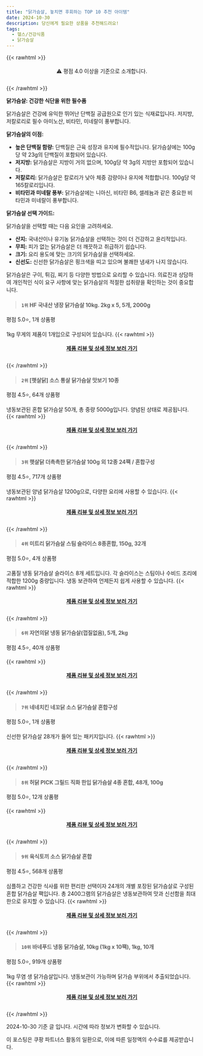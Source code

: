 ```yaml
---
title: "닭가슴살, 놓치면 후회하는 TOP 10 추천 아이템"
date: 2024-10-30
description: 당신에게 필요한 상품을 추천해드려요!
tags:
  - 헬스/건강식품
  - 닭가슴살
---
```

{{< rawhtml >}}<div class="toc" style="text-align: center; height: 50px; line-height: 2;">  <p>⚠️ 평점 4.0 이상을 기준으로 소개합니다.<br></p></div> {{< /rawhtml >}}

**닭가슴살: 건강한 식단을 위한 필수품**

닭가슴살은 건강에 유익한 뛰어난 단백질 공급원으로 인기 있는 식재료입니다. 저지방, 저칼로리로 필수 아미노산, 비타민, 미네랄이 풍부합니다.

**닭가슴살의 이점:**

* **높은 단백질 함량:** 단백질은 근육 성장과 유지에 필수적입니다. 닭가슴살에는 100g당 약 23g의 단백질이 포함되어 있습니다.
* **저지방:** 닭가슴살은 지방이 거의 없으며, 100g당 약 3g의 지방만 포함되어 있습니다.
* **저칼로리:** 닭가슴살은 칼로리가 낮아 체중 감량이나 유지에 적합합니다. 100g당 약 165칼로리입니다.
* **비타민과 미네랄 풍부:** 닭가슴살에는 니아신, 비타민 B6, 셀레늄과 같은 중요한 비타민과 미네랄이 풍부합니다.

**닭가슴살 선택 가이드:**

닭가슴살을 선택할 때는 다음 요인을 고려하세요.

* **산지:** 국내산이나 유기농 닭가슴살을 선택하는 것이 더 건강하고 윤리적입니다.
* **무피:** 피가 없는 닭가슴살은 더 깨끗하고 취급하기 쉽습니다.
* **크기:** 요리 용도에 맞는 크기의 닭가슴살을 선택하세요.
* **신선도:** 신선한 닭가슴살은 핑크색을 띠고 있으며 불쾌한 냄새가 나지 않습니다.

닭가슴살은 구이, 튀김, 찌기 등 다양한 방법으로 요리할 수 있습니다. 의료진과 상담하여 개인적인 식이 요구 사항에 맞는 닭가슴살의 적절한 섭취량을 확인하는 것이 중요합니다.


>#### `1위` HF 국내산 냉장 닭가슴살 10kg. 2kg x 5, 5개, 2000g
평점 5.0⭐, 1개 상품평

1kg 무게의 제품이 1개입으로 구성되어 있습니다.
{{< rawhtml >}}<div class="toc" style="text-align: center; height: 50px; line-height: 2;"><p><b><a href="https://link.coupang.com/re/AFFSDP?lptag=AF5033054&pageKey=7710710222&itemId=20668594705&vendorItemId=88276360191&traceid=V0-153-04d5013d59f4d0dd&clickBeacon=2af5cb70-967b-11ef-b680-afa9521eda12%7E3&requestid=20241030135521720315203304&token=31850C%7CMIXED">제품 리뷰 및 상세 정보 보러 가기</a></b><br></p> </div>{{< /rawhtml >}}

>#### `2위` [햇살닭] 소스 통살 닭가슴살 맛보기 10종
평점 4.5⭐, 64개 상품평

냉동보관된 혼합 닭가슴살 50개, 총 중량 5000g입니다. 양념된 상태로 제공됩니다.
{{< rawhtml >}}<div class="toc" style="text-align: center; height: 50px; line-height: 2;"><p><b><a href="https://link.coupang.com/re/AFFSDP?lptag=AF5033054&pageKey=8189859141&itemId=23434077988&vendorItemId=90461007437&traceid=V0-153-0f26335c6e589fe8&requestid=20241030135521720315203304&token=31850C%7CMIXED">제품 리뷰 및 상세 정보 보러 가기</a></b><br></p> </div>{{< /rawhtml >}}

>#### `3위` 햇살닭 더촉촉한 닭가슴살 100g 외 12종 24팩 / 혼합구성
평점 4.5⭐, 717개 상품평

냉동보관된 양념 닭가슴살 1200g으로, 다양한 요리에 사용할 수 있습니다.
{{< rawhtml >}}<div class="toc" style="text-align: center; height: 50px; line-height: 2;"><p><b><a href="https://link.coupang.com/re/AFFSDP?lptag=AF5033054&pageKey=7814470446&itemId=21206210524&vendorItemId=88267440547&traceid=V0-153-7dae5bbfdf3f685f&requestid=20241030135521720315203304&token=31850C%7CMIXED">제품 리뷰 및 상세 정보 보러 가기</a></b><br></p> </div>{{< /rawhtml >}}

>#### `4위` 미트리 닭가슴살 스팀 슬라이스 8종혼합, 150g, 32개
평점 5.0⭐, 4개 상품평

고품질 냉동 닭가슴살 슬라이스 8개 세트입니다. 각 슬라이스는 스팀이나 수비드 조리에 적합한 1200g 중량입니다. 냉동 보관하여 언제든지 쉽게 사용할 수 있습니다.
{{< rawhtml >}}<div class="toc" style="text-align: center; height: 50px; line-height: 2;"><p><b><a href="https://link.coupang.com/re/AFFSDP?lptag=AF5033054&pageKey=6482175008&itemId=14195110196&vendorItemId=4944799345&traceid=V0-153-0d274902f70c8611&clickBeacon=2af5cb70-967b-11ef-8a45-4848317f3939%7E3&requestid=20241030135521720315203304&token=31850C%7CMIXED">제품 리뷰 및 상세 정보 보러 가기</a></b><br></p> </div>{{< /rawhtml >}}

>#### `6위` 자연의닭 냉동 닭가슴살(껍질없음), 5개, 2kg
평점 4.5⭐, 40개 상품평


{{< rawhtml >}}<div class="toc" style="text-align: center; height: 50px; line-height: 2;"><p><b><a href="https://link.coupang.com/re/AFFSDP?lptag=AF5033054&pageKey=8098685355&itemId=23843609601&vendorItemId=90867082205&traceid=V0-153-dcab2c3319b9a053&clickBeacon=2af5cb70-967b-11ef-82bf-737f4867ef8d%7E3&requestid=20241030135521720315203304&token=31850C%7CMIXED">제품 리뷰 및 상세 정보 보러 가기</a></b><br></p> </div>{{< /rawhtml >}}

>#### `7위` 네네치킨 네꼬닭 소스 닭가슴살 혼합구성
평점 5.0⭐, 1개 상품평

신선한 닭가슴살 28개가 들어 있는 패키지입니다.
{{< rawhtml >}}<div class="toc" style="text-align: center; height: 50px; line-height: 2;"><p><b><a href="https://link.coupang.com/re/AFFSDP?lptag=AF5033054&pageKey=7144429071&itemId=21329068122&vendorItemId=85105377527&traceid=V0-153-40669757cbe76140&requestid=20241030135521720315203304&token=31850C%7CMIXED">제품 리뷰 및 상세 정보 보러 가기</a></b><br></p> </div>{{< /rawhtml >}}

>#### `8위` 허닭 PICK 그릴드 직화 한입 닭가슴살 4종 혼합, 48개, 100g
평점 5.0⭐, 12개 상품평


{{< rawhtml >}}<div class="toc" style="text-align: center; height: 50px; line-height: 2;"><p><b><a href="https://link.coupang.com/re/AFFSDP?lptag=AF5033054&pageKey=8176393203&itemId=23365993348&vendorItemId=90396314703&traceid=V0-153-29803c8c19f4ba19&clickBeacon=2af5cb70-967b-11ef-80e9-2504f9a777da%7E3&requestid=20241030135521720315203304&token=31850C%7CMIXED">제품 리뷰 및 상세 정보 보러 가기</a></b><br></p> </div>{{< /rawhtml >}}

>#### `9위` 육식토끼 소스 닭가슴살 혼합
평점 4.5⭐, 568개 상품평

심플하고 건강한 식사를 위한 편리한 선택이자 24개의 개별 포장된 닭가슴살로 구성된 혼합 닭가슴살 팩입니다. 총 2400그램의 닭가슴살은 냉동보관하여 맛과 신선함을 최대한으로 유지할 수 있습니다.
{{< rawhtml >}}<div class="toc" style="text-align: center; height: 50px; line-height: 2;"><p><b><a href="https://link.coupang.com/re/AFFSDP?lptag=AF5033054&pageKey=7835262160&itemId=21316606429&vendorItemId=88376055628&traceid=V0-153-2781eb443c7f749d&requestid=20241030135521720315203304&token=31850C%7CMIXED">제품 리뷰 및 상세 정보 보러 가기</a></b><br></p> </div>{{< /rawhtml >}}

>#### `10위` 바네푸드 냉동 닭가슴살, 10kg (1kg x 10팩), 1kg, 10개
평점 5.0⭐, 919개 상품평

1kg 무염 생 닭가슴살입니다. 냉동보관이 가능하며 닭가슴 부위에서 추출되었습니다.
{{< rawhtml >}}<div class="toc" style="text-align: center; height: 50px; line-height: 2;"><p><b><a href="https://link.coupang.com/re/AFFSDP?lptag=AF5033054&pageKey=6726697722&itemId=15660388651&vendorItemId=81168804407&traceid=V0-153-d9634a94c8213562&clickBeacon=2af5cb70-967b-11ef-8dc6-91801667429b%7E3&requestid=20241030135521720315203304&token=31850C%7CMIXED">제품 리뷰 및 상세 정보 보러 가기</a></b><br></p> </div>{{< /rawhtml >}}


2024-10-30 기준 글 입니다.
시간에 따라 정보가 변화할 수 있습니다.

이 포스팅은 쿠팡 파트너스 활동의 일환으로, 이에 따른 일정액의 수수료를 제공받습니다.